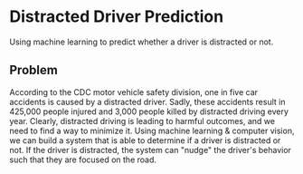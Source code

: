 # Distracted Driver Prediction
Using machine learning to predict whether a driver is distracted or not.

## Problem
According to the CDC motor vehicle safety division, one in five car accidents is caused by a distracted driver. Sadly, these accidents result in 425,000 people injured and 3,000 people killed by distracted driving every year. Clearly, distracted driving is leading to harmful outcomes, and we need to find a way to minimize it. Using machine learning & computer vision, we can build a system that is able to determine if a driver is distracted or not. If the driver is distracted, the system can "nudge" the driver's behavior such that they are focused on the road. 

